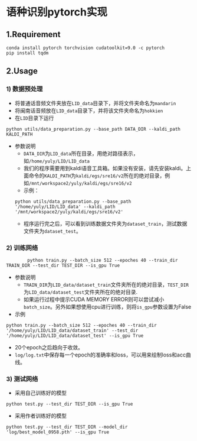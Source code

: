 # 语种识别pytorch实现
## 1.Requirement
```
conda install pytorch torchvision cudatoolkit=9.0 -c pytorch
pip install tqdm
```
## 2.Usage
### 1) 数据预处理
* 将普通话音频文件夹放在`LID_data`目录下，并将文件夹命名为`mandarin`
* 将闽南话音频放在`LID_data`目录下，并将该文件夹命名为`hokkien`
* 在`LID`目录下运行
```
python utils/data_preparation.py --base_path DATA_DIR --kaldi_path KALDI_PATH
```       
* 参数说明
    * `DATA_DIR`为`LID_data`所在目录，用绝对路径表示，如`/home/yuly/LID/LID_data`
    * 我们的程序需要用到kaldi语音工具箱。如果没有安装，请先安装kaldi。上面命令的`KALDI_PATH`为`kaldi/egs/sre16/v2`所在的绝对目录，例如`/mnt/workspace2/yuly/kaldi/egs/sre16/v2`
    * 示例：
    ```
    python utils/data_preparation.py --base_path '/home/yuly/LID/LID_data' --kaldi_path '/mnt/workspace2/yuly/kaldi/egs/sre16/v2'
    ```
    * 程序运行完之后，可以看到训练数据文件夹为`dataset_train`，测试数据文件夹为`dataset_test`。
### 2) 训练网络
```
        python train.py --batch_size 512 --epoches 40 --train_dir TRAIN_DIR --test_dir TEST_DIR --is_gpu True
```
* 参数说明
    * `TRAIN_DIR`为`LID_data/dataset_train`文件夹所在的绝对目录，`TEST_DIR`为`LID_data/dataset_test`文件夹所在的绝对目录.
    * 如果运行过程中提示CUDA MEMORY ERROR则可以尝试减小`batch_size`。另外如果想使用cpu进行训练，则将`is_gpu`参数设置为False
* 示例
```
python train.py --batch_size 512 --epoches 40 --train_dir '/home/yuly/LID/LID_data/dataset_train' --test_dir '/home/yuly/LID/LID_data/dataset_test' --is_gpu True
```
* 20个epoch之后趋向于收敛。
* `log/log.txt`中保存每一个epoch的准确率和loss，可以用来绘制loss和acc曲线。

### 3) 测试网络
* 采用自己训练好的模型
```
python test.py --test_dir TEST_DIR --is_gpu True
```
* 采用作者训练好的模型
```
python test.py --test_dir TEST_DIR --model_dir 'log/best_model_0958.pth' --is_gpu True
```